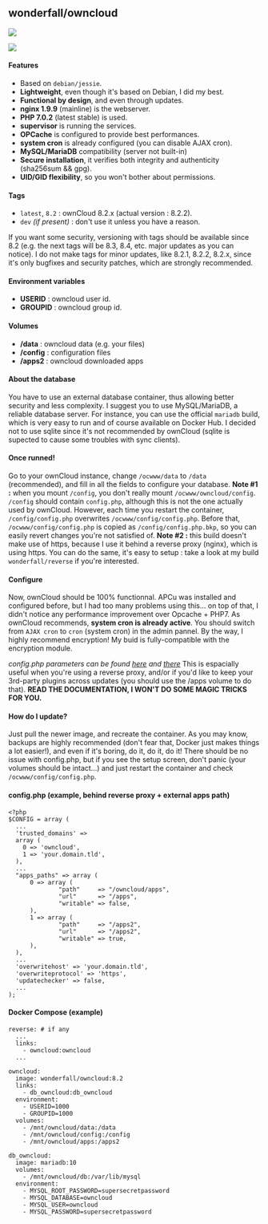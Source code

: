 ## wonderfall/owncloud
[![](https://badge.imagelayers.io/wonderfall/owncloud:latest.svg)](https://imagelayers.io/?images=wonderfall/owncloud:latest 'Get your own badge on imagelayers.io')

![](https://i.goopics.net/lu.png)

#### Features
- Based on `debian/jessie`.
- **Lightweight**, even though it's based on Debian, I did my best.
- **Functional by design**, and even through updates.
- **nginx 1.9.9** (mainline) is the webserver.
- **PHP 7.0.2** (latest stable) is used.
- **supervisor** is running the services.
- **OPCache** is configured to provide best performances.
- **system cron** is already configured (you can disable AJAX cron).
- **MySQL/MariaDB** compatibility (server not built-in)
- **Secure installation**, it verifies both integrity and authenticity (sha256sum && gpg).
- **UID/GID flexibility**, so you won't bother about permissions.

#### Tags
- `latest`, `8.2` : ownCloud 8.2.x (actual version : 8.2.2).
- `dev` *(if present)* : don't use it unless you have a reason.

If you want some security, versioning with tags should be available since 8.2 (e.g. the next tags will be 8.3, 8.4, etc. major updates as you can notice). I do not make tags for minor updates, like 8.2.1, 8.2.2, 8.2.x, since it's only bugfixes and security patches, which are strongly recommended.

#### Environment variables
- **USERID** : owncloud user id.
- **GROUPID** : owncloud group id.

#### Volumes
- **/data** : owncloud data (e.g. your files)
- **/config** : configuration files
- **/apps2** : owncloud downloaded apps

#### About the database
You have to use an external database container, thus allowing better security and less complexity. I suggest you to use MySQL/MariaDB, a reliable database server. For instance, you can use the official `mariadb` build, which is very easy to run and of course available on Docker Hub. I decided not to use sqlite since it's not recommended by ownCloud (sqlite is supected to cause some troubles with sync clients).

#### Once runned!
Go to your ownCloud instance, change `/ocwww/data` to `/data` (recommended), and fill in all the fields to configure your database. **Note #1 :** when you mount `/config`, you don't really mount `/ocwww/owncloud/config`. `/config` should contain `config.php`, although this is not the one actually used by ownCloud. However, each time you restart the container, `/config/config.php` overwrites `/ocwww/config/config.php`. Before that, `/ocwww/config/config.php` is copied as `/config/config.php.bkp`, so you can easily revert changes you're not satisfied of. **Note #2 :** this build doesn't make use of https, because I use it behind a reverse proxy (nginx), which is using https. You can do the same, it's easy to setup : take a look at my build `wonderfall/reverse` if you're interested.

#### Configure
Now, ownCloud should be 100% functionnal. APCu was installed and configured before, but I had too many problems using this... on top of that, I didn't notice any performance improvement over Opcache + PHP7. As ownCloud recommends, **system cron is already active**. You should switch from `AJAX cron` to `cron` (system cron) in the admin pannel. By the way, I highly recommend encryption! My buid is fully-compatible with the encryption module. 

*config.php parameters can be found [here](https://doc.owncloud.org/server/8.2/admin_manual/configuration_server/config_sample_php_parameters.html) and [there](https://doc.owncloud.org/server/8.2/admin_manual/installation/apps_management_installation.html)* This is espacially useful when you're using a reverse proxy, and/or if you'd like to keep your 3rd-party plugins across updates (you should use the /apps volume to do that). **READ THE DOCUMENTATION, I WON'T DO SOME MAGIC TRICKS FOR YOU.**

#### How do I update?
Just pull the newer image, and recreate the container. As you may know, backups are highly recommended (don't fear that, Docker just makes things a lot easier!), and even if it's boring, do it, do it, do it! There should be no issue with config.php, but if you see the setup screen, don't panic (your volumes should be intact...) and just restart the container and check `/ocwww/config/config.php`. 

#### config.php (example, behind reverse proxy + external apps path)
```
<?php
$CONFIG = array (
  ...
  'trusted_domains' => 
  array (
    0 => 'owncloud',
    1 => 'your.domain.tld',
  ),
  ...
  "apps_paths" => array (
      0 => array (
              "path"     => "/owncloud/apps",
              "url"      => "/apps",
              "writable" => false,
      ),
      1 => array (
              "path"     => "/apps2",
              "url"      => "/apps2",
              "writable" => true,
      ),
  ),
  ...
  'overwritehost' => 'your.domain.tld',
  'overwriteprotocol' => 'https',
  'updatechecker' => false,
  ...
);
```

#### Docker Compose (example)
```
reverse: # if any
  ...
  links:
    - owncloud:owncloud
  ...

owncloud:
  image: wonderfall/owncloud:8.2
  links:
    - db_owncloud:db_owncloud
  environment:
    - USERID=1000
    - GROUPID=1000
  volumes:
    - /mnt/owncloud/data:/data
    - /mnt/owncloud/config:/config
    - /mnt/owncloud/apps:/apps2

db_owncloud:
  image: mariadb:10
  volumes:
    - /mnt/owncloud/db:/var/lib/mysql
  environment:
    - MYSQL_ROOT_PASSWORD=supersecretpassword
    - MYSQL_DATABASE=owncloud
    - MYSQL_USER=owncloud
    - MYSQL_PASSWORD=supersecretpassword
```

